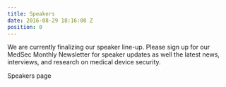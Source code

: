 ```yaml
---
title: Speakers
date: 2016-08-29 18:16:00 Z
position: 0
---
```


<div class="alert">We are currently finalizing our speaker line-up. Please sign up for our MedSec Monthly Newsletter for speaker updates as well the latest news, interviews, and research on medical device security.</div>

Speakers page